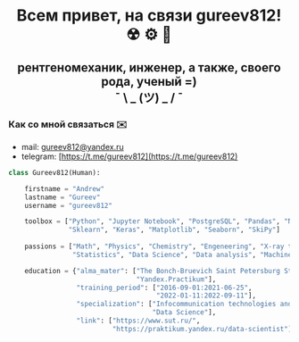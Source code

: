<h1 align="center">Всем привет, на связи gureev812! ☢ ⚙ 🥼 </a> 

<h2 align="center">рентгеномеханик, инженер, а также, своего рода, ученый =) <br /> ¯ \ _ (ツ) _ / ¯ </h2>

### Как со мной связаться ✉️
- mail: [gureev812@yandex.ru](mailto:gureev812@yandex.ru)
- telegram: [https://t.me/gureev812](https://t.me/gureev812)
 
```python
class Gureev812(Human):

    firstname = "Andrew"
    lastname = "Gureev"
    username = "gureev812"

    toolbox = ["Python", "Jupyter Notebook", "PostgreSQL", "Pandas", "Numpy",
               "Sklearn", "Keras", "Matplotlib", "Seaborn", "SkiPy"]
               
    passions = ["Math", "Physics", "Chemistry", "Engeneering", "X-ray technologies", 
                "Statistics", "Data Science", "Data analysis", "Machine Learning"]

    education = {"alma_mater": ["The Bonch-Bruevich Saint Petersburg State University of Telecommunications", 
                                "Yandex.Practikum"],
                 "training_period": ["2016-09-01:2021-06-25", 
                                     "2022-01-11:2022-09-11"],
                 "specialization": ["Infocommunication technologies and communication systems", 
                                    "Data Science"],
                 "link": ["https://www.sut.ru/", 
                          "https://praktikum.yandex.ru/data-scientist"]}
```
